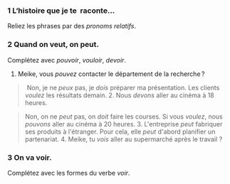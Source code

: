 ### 1 L‘histoire que je te  raconte…
Reliez les phrases par des *pronoms relatifs*.


### 2 Quand on veut, on peut.
Complétez avec *pouvoir*, *vouloir*, *devoir*.

1. Meike, vous *pouvez* contacter le département de la recherche ?
> Non, je ne *peux* pas, je *dois* préparer ma présentation. Les clients *voulez* les résultats demain.
2. Nous *devons* aller au cinéma à 18 heures.
  
> Non, on ne *peut* pas, on *doit* faire les courses.
> Si vous *voulez*, nous *pouvons* aller au cinéma à 20 heures.
3. L'entreprise *peut* fabriquer ses produits à l'étranger.
> Pour cela, elle *peut* d'abord planifier un partenariat.
4. Meike, tu *vois* aller au supermarché après le travail ?


### 3 On va voir.
Complétez avec les formes du verbe *voir*.
